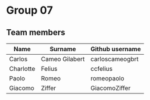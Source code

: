 # Group 07

## Team members

| Name | Surname | Github username |
|---|---|---|
| Carlos | Cameo Gilabert | carloscameogbrt |
| Charlotte | Felius | ccfelius |
| Paolo | Romeo | romeopaolo |
| Giacomo | Ziffer | GiacomoZiffer |
